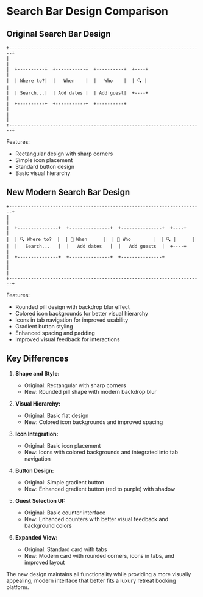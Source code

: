 # Search Bar Design Comparison

## Original Search Bar Design

```
+-----------------------------------------------------------------------+
|                                                                       |
|  +----------+  +-----------+  +----------+  +----+                    |
|  | Where to?|  |   When    |  |   Who    |  | 🔍 |                    |
|  | Search...|  | Add dates |  | Add guest|  +----+                    |
|  +----------+  +-----------+  +----------+                            |
|                                                                       |
+-----------------------------------------------------------------------+
```

Features:
- Rectangular design with sharp corners
- Simple icon placement
- Standard button design
- Basic visual hierarchy

## New Modern Search Bar Design

```
+-----------------------------------------------------------------------+
|                                                                       |
|  +---------------+  +---------------+  +---------------+  +----+      |
|  | 🔍 Where to?  |  | 📅 When      |  | 👥 Who        |  | 🔍 |      |
|  |   Search...   |  |   Add dates   |  |   Add guests  |  +----+      |
|  +---------------+  +---------------+  +---------------+              |
|                                                                       |
+-----------------------------------------------------------------------+
```

Features:
- Rounded pill design with backdrop blur effect
- Colored icon backgrounds for better visual hierarchy
- Icons in tab navigation for improved usability
- Gradient button styling
- Enhanced spacing and padding
- Improved visual feedback for interactions

## Key Differences

1. **Shape and Style:**
   - Original: Rectangular with sharp corners
   - New: Rounded pill shape with modern backdrop blur

2. **Visual Hierarchy:**
   - Original: Basic flat design
   - New: Colored icon backgrounds and improved spacing

3. **Icon Integration:**
   - Original: Basic icon placement
   - New: Icons with colored backgrounds and integrated into tab navigation

4. **Button Design:**
   - Original: Simple gradient button
   - New: Enhanced gradient button (red to purple) with shadow

5. **Guest Selection UI:**
   - Original: Basic counter interface
   - New: Enhanced counters with better visual feedback and background colors

6. **Expanded View:**
   - Original: Standard card with tabs
   - New: Modern card with rounded corners, icons in tabs, and improved layout

The new design maintains all functionality while providing a more visually appealing, modern interface that better fits a luxury retreat booking platform.
